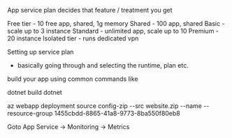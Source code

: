
App service plan decides that feature / treatment you get 

Free tier -  10 free app, shared, 1g memory
Shared - 100 app, shared
Basic - scale up to 3 instance
Standard - unlimited app, scale up to 10
Premium - 20 instance 
Isolated tier - runs dedicated vpn 


Setting up service plan
- basically going through and selecting the runtime, 
plan etc. 


build your app using common commands like 

dotnet build 
dotnet 


az webapp deployment source config-zip --src website.zip --name <your-webapp-name> --resource-group 1455cbdd-8865-41a8-9773-8ba550f80eb8



Goto App Service -> Monitoring -> Metrics 